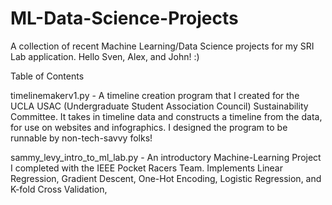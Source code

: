# ML-Data-Science-Projects
A collection of recent Machine Learning/Data Science projects for my SRI Lab application. Hello Sven, Alex, and John! :)

Table of Contents

timelinemakerv1.py - A timeline creation program that I created for the UCLA USAC (Undergraduate Student Association Council) Sustainability Committee. It takes in timeline data and constructs a timeline from the data, for use on websites and infographics. I designed the program to be runnable by non-tech-savvy folks!

sammy_levy_intro_to_ml_lab.py - An introductory Machine-Learning Project I completed with the IEEE Pocket Racers Team. Implements Linear Regression, Gradient Descent, One-Hot Encoding, Logistic Regression, and K-fold Cross Validation, 
